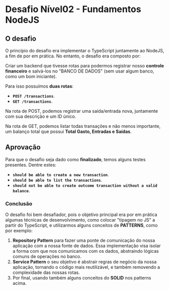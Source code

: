 # Desafio Nível02 - Fundamentos NodeJS

## O desafio

O princípio do desafio era implementar o TypeScript juntamente ao NodeJS, a fim de por em prática. No entanto, o desafio era composto por:

Criar um backend que tivesse rotas para podermos registrar nosso **controle financeiro** e salvá-los no "BANCO DE DADOS" (sem usar algum banco, como um bom iniciante).

Para isso possuímos **duas rotas**:

- **`POST /transactions`**.
- **`GET /transactions`**.

Na rota de POST, podemos registrar uma saída/entrada nova, juntamente com sua descrição e um ID único.

Na rota de GET, podemos listar todas transações e não menos importante, um balanço total que possui **Total Gasto, Entradas e Saídas**.

## Aprovação

Para que o desafio seja dado como **finalizado**, temos alguns testes presentes. Dentre estes:

- **`should be able to create a new transaction`**.
- **`should be able to list the transactions`**.
- **`should not be able to create outcome transaction without a valid balance`**.

### Conclusão

O desafio foi bem desafiador, pois o objetivo principal era por em prática algumas técnicas de desenvolvimento, como colocar "tipagem no JS" a partir do TypeScript, e utilizarmos alguns conceitos de **PATTERNS**, como por exemplo:

1. **Repository Pattern** para fazer uma ponte de comunicação do nossa aplicação com a nossa fonte de dados. Essa implementação visa isolar a forma com que nos comunicamos com os dados, abstraindo lógicas comuns de operações no banco.
2. **Service Pattern** o seu objetivo é abstrair regras de negócio da nossa aplicação, tornando o código mais reutilizável, e também removendo a complexidade das nossas rotas.
3. Por final, usando também alguns conceitos do **SOLID** nos patterns acima.

